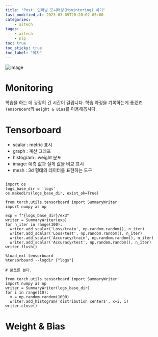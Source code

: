 ```yaml
---
title: "Post: 딥러닝 모니터링(Monintoring) 하기"
last_modified_at: 2023-03-09T20:20:02-05:00
categories:
    - aitech
tages:
    - aitech
    - nlp
toc: true
toc_sticky: true
toc_label: "목차"
---
```


![image](../../../image/aitech.png)



# Monitoring
학습을 하는 데 굉장히 긴 시간이 걸립니다. 학습 과정을 기록하는게 좋겠죠. `TensorBoard`와 `Weight & Bias`를 이용해봅시다.

# Tensorboard
- scalar : metric 표시
- graph : 계산 그래프 
- histogram : weight 분포
- image: 예측 값과 실게 값을 비교 표시
- mesh : 3d 형태의 데이터를 표현하는 도구


```

import os
logs_base_dir = 'logs'
os.makedirs(logs_base_dir, exist_ok=True)

from torch.utils.tensorboard import SummaryWriter
import numpy as np

exp = f"{logs_base_dir}/ex3"
writer = SummaryWriter(exp)
for n_iter in range(100):
  writer.add_scalar('Loss/train', np.random.random(), n_iter)
  writer.add_scalar('Loss/test', np.random.random(), n_iter)
  writer.add_scalar('Accuracy/train', np.random.random(), n_iter)  
  writer.add_scalar('Accuracy/test', np.random.random(), n_iter)
writer.flush()

%load_ext tensorboard
%tensorboard --logdir {"logs"}

```

```
# 분포를 본다.

from torch.utils.tensorboard import SummaryWriter
import numpy as np
writer = SummaryWriter(logs_base_dir)
for i in range(10):
  x = np.random.random(1000)
  writer.add_histogram('distribution centers', x+i, i)
writer.close()

```



# Weight & Bias
